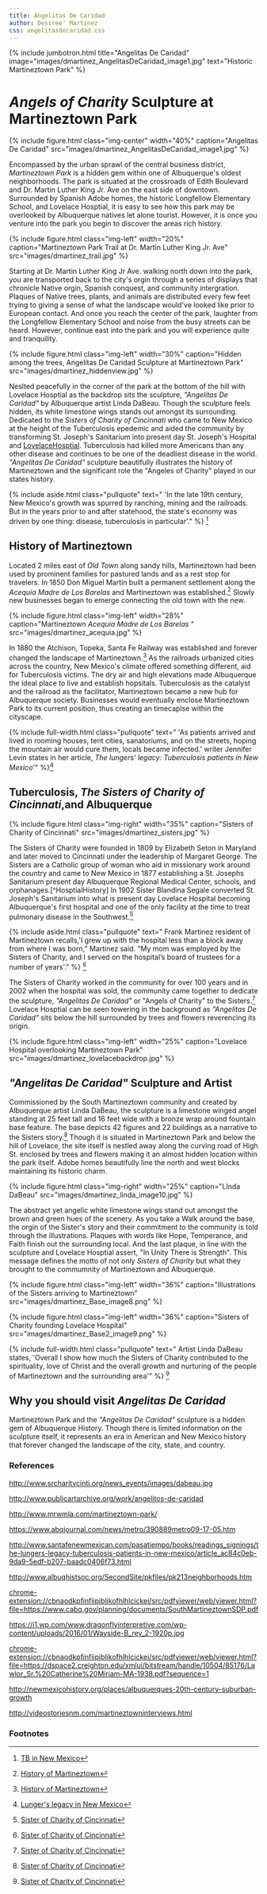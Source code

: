 ```yaml
---
title: Angelitas De Caridad
author: Desiree' Martinez
css: angelitasdecaridad.css
---
```


{% include jumbotron.html
title="Angelitas De Caridad"
image="images/dmartinez_AngelitasDeCaridad_image1.jpg"
text="Historic Martineztown Park"
%} 

# *Angels of Charity* Sculpture at Martineztown Park

{% include figure.html
  class="img-center"
  width="40%"
  caption="Angelitas De Caridad"
  src="images/dmartinez_AngelitasDeCaridad_image1.jpg"
%}

Encompassed by the urban sprawl of the central business district, *Martineztown Park* is a hidden gem within one of Albuquerque's oldest neighborhoods. The park is situated at the crossroads of Edith Boulevard and Dr. Martin Luther King Jr. Ave on the east side of downtown. Surrounded by Spanish Adobe homes, the historic Longfellow Elementary School, and Lovelace Hosptial, it is easy to see how this park may be overlooked by Albuquerque natives let alone tourist. However, it is once you venture into the park you begin to discover the areas rich history. 


{% include figure.html
  class="img-left"
  width="20%"
  caption="Martineztown Park Trail at Dr. Martin Luther King Jr. Ave"
  src="images/dmartinez_trail.jpg"
%}

Starting at Dr. Martin Luther King Jr Ave. walking north down into the park, you are transported back to the city's orgin through a series of displays that chronicle Native orgin, Spanish conquest, and community intergration. Plaques of Native trees, plants, and animals are distributed every few feet trying to giving a sense of what the landscape would've looked like prior to European contact. And once you reach the center of the park, laughter from the Longfellow Elementary School and noise from the busy streets can be heard. However, continue east into the park and you will experience quite and tranquility.  


{% include figure.html
  class="img-left"
  width="30%"
  caption="Hidden among the trees, Angelitas De Caridad Sculpture at Martineztown Park"
  src="images/dmartinez_hiddenview.jpg"
%}

Neslted peacefully in the corner of the park at the bottom of the hill with Lovelace Hosptial as the backdrop sits the sculpture, *"Angelitas De Caridad"* by Albuquerque artist Linda DaBeau. Though the sculpture feels hidden, its white limestone wings stands out amongst its surrounding. Dedicated to the *Sisters of Charity of Cincinnati* who came to New Mexico at the height of the Tuberculosis epedemic and aided the community by transforming St. Joseph's Sanitarium into present day St. Joseph's Hospital and [LovelaceHosptial](http://https://www.abqjournal.com/news/metro/390889metro09-17-05.htm). Tuberculosis had killed more Americans than any other disease and continues to be one of the deadliest disease in the world. *"Angelitas De Caridad"* sculpture beautifully illustrates the history of Martineztown and the significant role the "Angeles of Charity" played in our states history.

{% include aside.html
  class="pullquote"
  text=" 'In the late 19th century, New Mexico's growth was spurred by ranching, mining and the railroads. But in the years prior to and after statehood, the state's economy was driven by one thing: disease, tuberculosis in particular'." %} [^TBinNewMexico]


## History of Martineztown

Located 2 miles east of *Old Town* along sandy hills, Martineztown had been used by prominent families for pastured lands and as a rest stop for travelers. In 1850 Don Miguel Martin built a permanent settlement along the *Acequia Madre de Los Barelas* and Martineztown was established.[^MartineztownHistory]  Slowly new businesses began to emerge connecting the old town with the new.


{% include figure.html
  class="img-left"
  width="28%"
  caption="Martineztown *Acequia Madre de Los Barelas* "
  src="images/dmartinez_acequia.jpg"
%}

In 1880 the Atchison, Topeka, Santa Fe Railway was established and forever changed the landscape of Martineztown.[^MartineztownHistory] As the railroads urbanized cities across the country, New Mexico's climate offered something different, aid for Tuberculosis victims. The dry air and high elevations made Albuquerque the ideal place to live and establish hopsitals. Tuberculosis as the catalyst and the railroad as the facilitator, Martineztown became a new hub for Albuquerque society. Businesses would eventually enclose Martineztown Park to its current position, thus creating an timecaplse within the cityscape.  


{% include full-width.html
  class="pullquote"
  text=" 'As patients arrived and lived in rooming houses, tent cities, sanatoriums, and on the streets, hoping the mountain air would cure them, locals became infected.' writer Jennifer Levin states in her article, _The lungers' legacy: Tuberculosis patients in New Mexico_'"
%}[^Lungerlegacy]


## Tuberculosis, _The Sisters of Charity of Cincinnati_,and Albuquerque

{% include figure.html
  class="img-right"
  width="35%"
  caption="Sisters of Charity of Cincinnati"
  src="images/dmartinez_sisters.jpg"
%}

The Sisters of Charity were founded in 1809 by Elizabeth Seton in Maryland and later moved to Cincinnati under the leadership of Margaret George. The Sisters are a Catholic group of woman who aid in missionary work around the country and came to New Mexico in 1877 establishing a St. Josephs Sanitarium present day Albuquerque Regional Medical Center, schools, and orphanages.[^HosptialHistory] In 1902 Sister Blandina Segale converted St. Joseph's Sanitarium into what is present day Lovelace Hospital becoming Albuquerque's first hospital and one of the only facility at the time to treat pulmonary disease in the Southwest.[^srcharitycinti] 

{% include aside.html
  class="pullquote"
  text=" Frank Martinez resident of Martineztown recalls,'I grew up with the hospital less than a block away from where I was born,” Martinez said. “My mom was employed by the Sisters of Charity, and I served on the hospital’s board of trustees for a number of years'." %} [^srcharitycinti] 

The Sisters of Charity worked in the community for over 100 years and in 2002 when the hospital was sold, the community came together to dedicate the sculpture, *"Angelitas De Caridad"* or "Angels of Charity" to the Sisters.[^srcharitycinti] Lovelace Hosptial can be seen towering in the background as *"Angelitas De Caridad"* sits below the hill surrounded by trees and flowers reverencing its origin.  


{% include figure.html
  class="img-left"
  width="25%"
  caption="Lovelace Hospital overlooking Martineztown Park"
  src="images/dmartinez_lovelacebackdrop.jpg"
%}


## *"Angelitas De Caridad"* Sculpture and Artist

Commissioned by the South Martineztown community and created by Albuquerque artist Linda DaBeau, the sculpture is a limestone winged angel standing at 25 feet tall and 16 feet wide with a bronze wrap around fountain base feature. The base depicts 42 figures and 22 buildings as a narrative to the Sisters story.[^PublicArchive] Though it is situated in Martineztown Park and below the hill of Lovelace, the site itself is nestled away along the curving road of High St. enclosed by trees and flowers making it an almost hidden location within the park itself. Adobe homes beautifully line the north and west blocks maintaining its historic charm.   

{% include figure.html
  class="img-right"
  width="25%"
  caption="LInda DaBeau"
  src="images/dmartinez_linda_image10.jpg"
%}

The abstract yet angelic white limestone wings stand out amongst the brown and green hues of the scenery. As you take a Walk around the base, the orgin of the Sister's story and their commitment to the community is told through the illustrations. Plaques with words like Hope, Temperance, and Faith finish out the surrounding local. And the last plaque, in line with the sculpture and Lovelace Hosptial assert, "In Unity There is Strength". This message defines the motto of not only *Sisters of Charity* but what they brought to the commumnity of Martineztown and Albuquerque.


 {% include figure.html
  class="img-left"
  width="36%"
  caption="Illustrations of the Sisters arriving to Martineztown"
  src="images/dmartinez_Base_image8.png"
%}


{% include figure.html
  class="img-left"
  width="36%"
  caption="Sisters of Charity founding Lovelace Hospital"
  src="images/dmartinez_Base2_image9.png"
%}






{% include full-width.html
  class="pullquote"
  text=" Artist Linda DaBeau states, 'Overall I show how much the Sisters of Charity contributed to the spirituality, love of Christ and the overall growth and nurturing of the people of Martineztown and the surrounding area'"
%} [^srcharitycinti]











## Why you should visit *Angelitas De Caridad* 
Martineztown Park and the *"Angelitas De Caridad"* sculpture is a hidden gem of Albuquerque History. Though there is limited information on the sculpture itself, it represents an era in American and New Mexico history that forever changed the landscape of the city, state, and country.  





[^srcharitycinti]: [Sister of Charity of Cincinnati](http://http://www.srcharitycinti.org/news_events/dabeau.htm)

[^PublicArchive]: [Sister of Charity of Cincinnati](http://http://http://www.publicartarchive.org/work/angelitos-de-caridad)

[^Lungerlegacy]: [Lunger's legacy in New Mexico](http://http://www.santafenewmexican.com/pasatiempo/books/readings_signings/the-lungers-legacy-tuberculosis-patients-in-new-mexico/article_ac84c0eb-9da9-5edf-b207-baadc0406f73.html)

[^HospitalHistory]: [HospitalHistory](https://www.abqjournal.com/news/metro/390889metro09-17-05.htm)

[^MartineztownHistory]: [History of Martineztown](http://http://chrome-extension://cbnaodkpfinfiipjblikofhlhlcickei/src/pdfviewer/web/viewer.html?file=https://www.cabq.gov/planning/documents/SouthMartineztownSDP.pdf)

[^tuberculosisnewmexico]: [Tuberculosis in New Mexico](http://http://www.santafenewmexican.com/pasatiempo/books/readings_signings/the-lungers-legacy-tuberculosis-patients-in-new-mexico/article_ac84c0eb-9da9-5edf-b207-baadc0406f73.htm

[^TBinNewMexico]: [TB in New Mexico](https://www.bizjournals.com/albuquerque/print-edition/2012/02/03/disease-played-major-role-in.html?page=all)

### References
<http://www.srcharitycinti.org/news_events/images/dabeau.jpg>

<http://www.publicartarchive.org/work/angelitos-de-caridad>

<http://www.mrwmla.com/martineztown-park/>

<https://www.abqjournal.com/news/metro/390889metro09-17-05.htm>

<http://www.santafenewmexican.com/pasatiempo/books/readings_signings/the-lungers-legacy-tuberculosis-patients-in-new-mexico/article_ac84c0eb-9da9-5edf-b207-baadc0406f73.html>

<http://www.albuqhistsoc.org/SecondSite/pkfiles/pk213neighborhoods.htm>

<chrome-extension://cbnaodkpfinfiipjblikofhlhlcickei/src/pdfviewer/web/viewer.html?file=https://www.cabq.gov/planning/documents/SouthMartineztownSDP.pdf>

<https://i1.wp.com/www.dragonflyinterpretive.com/wp-content/uploads/2016/01/Wayside-B_rev_2-1920p.jpg>

<chrome-extension://cbnaodkpfinfiipjblikofhlhlcickei/src/pdfviewer/web/viewer.html?file=https://dspace2.creighton.edu/xmlui/bitstream/handle/10504/85176/Lawlor_Sr.%20Catherine%20Miriam-MA-1938.pdf?sequence=1>

<http://newmexicohistory.org/places/albuquerques-20th-century-suburban-growth>

<http://videostoriesnm.com/martineztowninterviews.html>

### Footnotes
